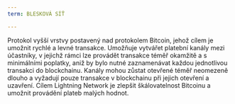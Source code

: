 ```yaml
---
term: BLESKOVÁ SÍŤ

---
```

Protokol vyšší vrstvy postavený nad protokolem Bitcoin, jehož cílem je umožnit rychlé a levné transakce. Umožňuje vytvářet platební kanály mezi účastníky, v jejichž rámci lze provádět transakce téměř okamžitě a s minimálními poplatky, aniž by bylo nutné zaznamenávat každou jednotlivou transakci do blockchainu. Kanály mohou zůstat otevřené téměř neomezeně dlouho a vyžadují pouze transakce v blockchainu při jejich otevření a uzavření. Cílem Lightning Network je zlepšit škálovatelnost Bitcoinu a umožnit provádění plateb malých hodnot.